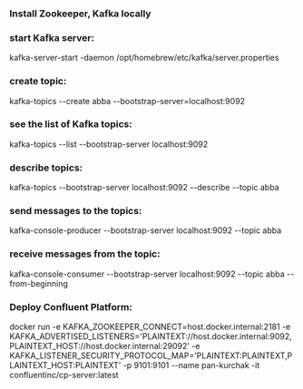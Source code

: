 ### Install Zookeeper, Kafka locally

### start Kafka server:
kafka-server-start -daemon /opt/homebrew/etc/kafka/server.properties

### create topic:
kafka-topics --create abba --bootstrap-server=localhost:9092

### see the list of Kafka topics:
kafka-topics --list --bootstrap-server localhost:9092

### describe topics:
kafka-topics --bootstrap-server localhost:9092 --describe --topic abba

### send messages to the topics:
kafka-console-producer --bootstrap-server localhost:9092 --topic abba

### receive messages from the topic:
kafka-console-consumer --bootstrap-server localhost:9092 --topic abba --from-beginning

### Deploy Confluent Platform:
docker run -e KAFKA_ZOOKEEPER_CONNECT=host.docker.internal:2181 -e KAFKA_ADVERTISED_LISTENERS='PLAINTEXT://host.docker.internal:9092,PLAINTEXT_HOST://host.docker.internal:29092' -e KAFKA_LISTENER_SECURITY_PROTOCOL_MAP='PLAINTEXT:PLAINTEXT,PLAINTEXT_HOST:PLAINTEXT' -p 9101:9101 --name pan-kurchak -it confluentinc/cp-server:latest